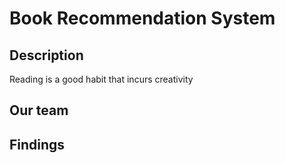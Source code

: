 # Book Recommendation System 

## Description 
Reading is a good habit that incurs creativity 

## Our team 

## Findings 
